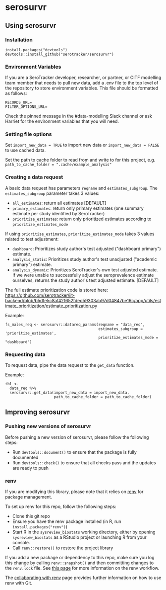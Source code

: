 # serosurvr

## Using serosurvr

### Installation

```
install.packages("devtools")
devtools::install_github("serotracker/serosurvr")
```

### Environment Variables

If you are a SeroTracker developer, researcher, or partner, or CITF modelling team member that needs to pull new data, add a .env file to the top level of the repository to store environment variables. This file should be formatted as follows:

```
RECORDS_URL=
FILTER_OPTIONS_URL=
```

Check the pinned message in the #data-modelling Slack channel or ask Harriet for the environment variables that you will need.

### Setting file options

Set `import_new_data = TRUE` to import new data or `import_new_data = FALSE` to use cached data.

Set the path to cache folder to read from and write to for this project, e.g.
`path_to_cache_folder = ".cache/example_analysis"`

### Creating a data request

A basic data request has parameters `reqname` and `estimates_subgroup`. The `estimates_subgroup` parameter takes 3 values:
- `all_estimates`: return all estimates [DEFAULT]
- `primary_estimates`: return only primary estimates (one summary estimate per study identified by SeroTracker)
- `prioritize_estimates`: return only prioritized estimates according to `prioritize_estimates_mode`

If using `prioritize_estimates`, `prioritize_estimates_mode` takes 3 values related to test adjustment:
- `dashboard`: Prioritizes study author's test adjusted ("dashboard primary") estimate.
- `analysis_static`: Prioritizes study author's test unadjusted ("academic primary") estimate.
- `analysis_dynamic`: Prioritizes SeroTracker's own test adjusted estimate. If we were unable to successfully adjust the seroprevalence estimate ourselves, returns the study author's test adjusted estimate. [DEFAULT]

The full estimate prioritization code is stored here: https://github.com/serotracker/iit-backend/blob/b5dfe5c8af42f652fded59303ab97d04847be16c/app/utils/estimate_prioritization/estimate_prioritization.py

Example:
```
fs_males_req <- serosurvr::datareq_params(reqname = "data_req",
                                          estimates_subgroup = 'prioritize_estimates',
                                          prioritize_estimates_mode = "dashboard")
```

### Requesting data

To request data, pipe the data request to the `get_data` function.

Example:
```
tbl <-
  data_req %>%
  serosurvr::get_data(import_new_data = import_new_data,
                      path_to_cache_folder = path_to_cache_folder)
```
                                          
## Improving serosurvr

### Pushing new versions of serosurvr

Before pushing a new version of serosurvr, please follow the following steps:
- Run `devtools::document()` to ensure that the package is fully documented
- Run `devtools::check()` to ensure that all checks pass and the updates are ready to push

### renv

If you are modifying this library, please note that it relies on [renv](https://rstudio.github.io/renv/articles/renv.html) for package management. 

To set up renv for this repo, follow the following steps:
- Clone this git repo
- Ensure you have the renv package installed (in R, run `install.packages("renv")`)
- Start R in the `sysreview_biostats` working directory, either by opening `sysreview_biostats` as a RStudio project or launching R from your console. 
- Call `renv::restore()` to restore the project library

If you add a new package or dependency to this repo, make sure you log this change by calling `renv::snapshot()` and then committing changes to the `renv.lock` file. See [this page](https://rstudio.github.io/renv/articles/renv.html) for more information on the renv workflow.

The [collaborating with renv](https://rstudio.github.io/renv/articles/collaborating.html) page provides further information on how to use renv with Git. 
